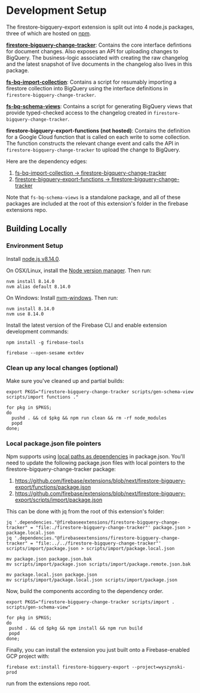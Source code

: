 # Development Setup

The firestore-bigquery-export extension is split out into 4 node.js packages, three of
which are hosted on [npm](https://www.npmjs.com/search?q=firebaseextensions).

**[firestore-bigquery-change-tracker](https://www.npmjs.com/package/@firebaseextensions/firestore-bigquery-change-tracker)**:
Contains the core interface defintions for document changes. Also exposes an
API for uploading changes to BigQuery. The business-logic associated with
creating the raw changelog and the latest snapshot of live documents in the
changelog also lives in this package.

**[fs-bq-import-collection](https://www.npmjs.com/package/@firebaseextensions/fs-bq-import-collection)**:
Contains a script for resumably importing a firestore collection into BigQuery
using the interface definitions in `firestore-bigquery-change-tracker`.

**[fs-bq-schema-views](https://www.npmjs.com/package/@firebaseextensions/fs-bq-schema-views)**:
Contains a script for generating BigQuery views that provide typed-checked
access to the changelog created in `firestore-bigquery-change-tracker`.

**firestore-bigquery-export-functions (not hosted)**: Contains the definition
for a Google Cloud function that is called on each write to some collection.
The function constructs the relevant change event and calls the API in
`firestore-bigquery-change-tracker` to upload the change to BigQuery.

Here are the dependency edges:

1. [fs-bq-import-collection -> firestore-bigquery-change-tracker](https://github.com/firebase/extensions/blob/next/firestore-bigquery-export/functions/package.json#L17)
1. [firestore-bigquery-export-functions -> firestore-bigquery-change-tracker](https://github.com/firebase/extensions/blob/next/firestore-bigquery-export/scripts/import/package.json#L27)

Note that `fs-bq-schema-views` is a standalone package, and all of these
packages are included at the root of this extension's folder in the firebase
extensions repo.

## Building Locally

### Environment Setup

Install [node.js v8.14.0](https://nodejs.org/download/release/v8.14.0/).

On OSX/Linux, install the [Node version manager](https://github.com/nvm-sh/nvm#install--update-script).
Then run:
```
nvm install 8.14.0
nvm alias default 8.14.0
```

On Windows: Install
[nvm-windows](https://github.com/coreybutler/nvm-windows#node-version-manager-nvm-for-windows). Then run:
```
nvm install 8.14.0
nvm use 8.14.0
```

Install the latest version of the Firebase CLI and enable extension development
commands:
```
npm install -g firebase-tools

firebase --open-sesame extdev
```

### Clean up any local changes (optional)

Make sure you've cleaned up and partial builds:

```
export PKGS="firestore-bigquery-change-tracker scripts/gen-schema-view scripts/import functions ."

for pkg in $PKGS;
do
  pushd . && cd $pkg && npm run clean && rm -rf node_modules
  popd
done;
```

### Local package.json file pointers

Npm supports using [local paths as
dependencies](https://docs.npmjs.com/files/package.json#local-paths) in package.json.
You'll need to update the following package.json files with local pointers to
the firestore-bigquery-change-tracker package:

1. https://github.com/firebase/extensions/blob/next/firestore-bigquery-export/functions/package.json
1. https://github.com/firebase/extensions/blob/next/firestore-bigquery-export/scripts/import/package.json

This can be done with jq from the root of this extension's folder:

```
jq '.dependencies."@firebaseextensions/firestore-bigquery-change-tracker" = "file:./firestore-bigquery-change-tracker"' package.json > package.local.json
jq '.dependencies."@firebaseextensions/firestore-bigquery-change-tracker" = "file:../../firestore-bigquery-change-tracker"' scripts/import/package.json > scripts/import/package.local.json

mv package.json package.json.bak
mv scripts/import/package.json scripts/import/package.remote.json.bak

mv package.local.json package.json
mv scripts/import/package.local.json scripts/import/package.json
```

Now, build the components according to the dependency order.

```
export PKGS="firestore-bigquery-change-tracker scripts/import . scripts/gen-schema-view"

for pkg in $PKGS;
do
 pushd . && cd $pkg && npm install && npm run build
 popd
done;
```

Finally, you can install the extension you just built onto a Firebase-enabled
GCP project with:
```
firebase ext:install firestore-bigquery-export --project=wyszynski-prod
```
run from the extensions repo root.
